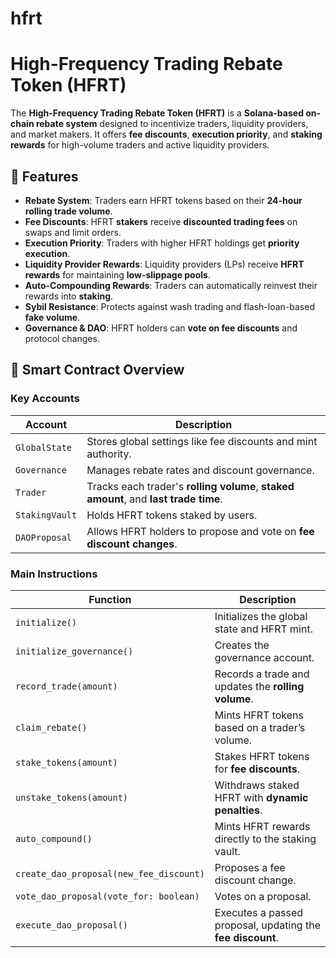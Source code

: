 # hfrt
# High-Frequency Trading Rebate Token (HFRT)

The **High-Frequency Trading Rebate Token (HFRT)** is a **Solana-based on-chain rebate system** designed to incentivize traders, liquidity providers, and market makers. It offers **fee discounts**, **execution priority**, and **staking rewards** for high-volume traders and active liquidity providers.

## 🚀 Features

- **Rebate System**: Traders earn HFRT tokens based on their **24-hour rolling trade volume**.
- **Fee Discounts**: HFRT **stakers** receive **discounted trading fees** on swaps and limit orders.
- **Execution Priority**: Traders with higher HFRT holdings get **priority execution**.
- **Liquidity Provider Rewards**: Liquidity providers (LPs) receive **HFRT rewards** for maintaining **low-slippage pools**.
- **Auto-Compounding Rewards**: Traders can automatically reinvest their rewards into **staking**.
- **Sybil Resistance**: Protects against wash trading and flash-loan-based **fake volume**.
- **Governance & DAO**: HFRT holders can **vote on fee discounts** and protocol changes.

## 📜 Smart Contract Overview

### **Key Accounts**
| **Account**       | **Description** |
|------------------|---------------|
| `GlobalState` | Stores global settings like fee discounts and mint authority. |
| `Governance` | Manages rebate rates and discount governance. |
| `Trader` | Tracks each trader's **rolling volume**, **staked amount**, and **last trade time**. |
| `StakingVault` | Holds HFRT tokens staked by users. |
| `DAOProposal` | Allows HFRT holders to propose and vote on **fee discount changes**. |

### **Main Instructions**
| **Function** | **Description** |
|-------------|---------------|
| `initialize()` | Initializes the global state and HFRT mint. |
| `initialize_governance()` | Creates the governance account. |
| `record_trade(amount)` | Records a trade and updates the **rolling volume**. |
| `claim_rebate()` | Mints HFRT tokens based on a trader’s volume. |
| `stake_tokens(amount)` | Stakes HFRT tokens for **fee discounts**. |
| `unstake_tokens(amount)` | Withdraws staked HFRT with **dynamic penalties**. |
| `auto_compound()` | Mints HFRT rewards directly to the staking vault. |
| `create_dao_proposal(new_fee_discount)` | Proposes a fee discount change. |
| `vote_dao_proposal(vote_for: boolean)` | Votes on a proposal. |
| `execute_dao_proposal()` | Executes a passed proposal, updating the **fee discount**. |
